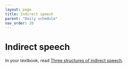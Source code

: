 ```yaml
---
layout: page
title: Indirect speech
parent: "Daily schedule"
nav_order: 20
---
```



# Indirect speech

In your textbook, read [Three structures of indirect speech](https://hellenike.github.io/textbook/topics/module5/indirect-speech-syntax/).